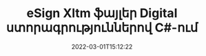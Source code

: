 ---
############################# Static ############################
layout: "auto-gen-signature"
date: 2022-03-01T15:12:22
draft: false
operation: Sign
signaturetype: Digital
fileformat: Xltm
productName: .NET
lang: hy
productCode: net
otherformats: pdf doc docx docm dot dotx odt ott xls xlsx xlsm xlsb ods ots xltx xltm pptx pptm
breadcrumb: Put Digital signature on Xltm for C#

############################# Head ############################
head_title: "Թվային էլեկտրոնային ստորագրությունների ավելացում Xltm ֆայլին C#-ով"
head_description: "Տեղադրեք թվային ստորագրությունը Xltm ֆայլի վրա .NET-ի համար՝ օգտագործելով մի քանի տող կոդ: Օգտագործեք GroupDocs Document Signature API-ը՝ տասնյակ ֆայլերի ձևաչափեր ստորագրելու համար:"

############################# Header ############################
title: "eSign Xltm ֆայլեր Digital ստորագրություններով C#-ում"
description: "Ինչպես ավելացնել Digital ստորագրությունը .NET կոդի մի քանի տողով"
bg_image: "https://cms.admin.containerize.com/templates/aspose/App_Themes/V3/images/bg/header1.png"
bg_overlay: false
button:
    enable: true

############################# SubMenu ############################
submenu:
    enable: true

    left:
        img_alt: "GroupDocs.Signature for .NET"
        image: "https://cms.admin.containerize.com/templates/groupdocs/images/product-logos/90x90-noborder/groupdocs-signature-net.png"
        product: "GroupDocs.Signature"
        platform: ".NET"



############################# About ############################
about:
    enable: true
    title: "GroupDocs.Signature for .NET թվային ստորագրությունների API-ի մասին"
    content: |
        [GroupDocs.Signature for .NET](https://products.groupdocs.com/signature/net/) հանրահայտ API է թվային էլեկտրոնային ստորագրություններով փաստաթղթերը թվային վկայագրերով ձևակերպելու համար: Թվային ստորագրությունների համար API-ն օգտագործում է PFX վկայագրի ֆայլեր՝ գաղտնաբառով պաշտպանված անձնական և հանրային բանալիներով փաստաթուղթ ձևակերպելու համար: Թվային ստորագրությունները կարող են օգտագործվել բիզնես փաստաթղթերը eSign PDF-ի հատուկ էջով հավաստագրելու, Microsoft Office-ի ամբողջ փաստաթղթերը, ինչպիսիք են Words-ը, Excel-ը, Powerpoint ֆայլերը և Open Office փաստաթղթերը: Հաճախորդները կարող են հեշտությամբ շահարկել ստորագրությունները, ինչպիսիք են դրանք խմբագրելը, հեռացնելը կամ հարմարեցնելը: API-ն ապահովում է ստորագրությունները որոնելու և ստուգելու միջոց: Ավելին, տրամադրվում են ստորագրությունների հարմարեցման բազմաթիվ հնարավորություններ։
    

############################# Steps ############################
steps:
    enable: true
    title_left: "Xltm-ը Digital-ով C#-ով ստորագրելու քայլեր"
    content_left: |
        [GroupDocs.Signature for .NET](https://products.groupdocs.com/signature/net/) հնարավորություն է տալիս արագ և հեշտությամբ ստորագրել Xltm փաստաթղթերը Digital ստորագրություններով:
        
        * Ստեղծեք Signature դասի օրինակ, որը տրամադրում է Xltm ֆայլ, որը պետք է ստորագրվի որպես ճանապարհ կամ հիշողության հոսք
        * Տեղադրեք SignOptions դասը և սահմանեք բոլոր պահանջվող տվյալները:
        * Հրավիրեք Signature.Sign() մեթոդը՝ փոխանցելով ելքային Xltm ֆայլը կամ հիշողության հոսքը

    title_right: " Համակարգի պահանջները"
    content_right: |
        GroupDocs.Signature for .NET-ն աջակցվում է բոլոր հիմնական հարթակներում և օպերացիոն համակարգերում: Նախքան ստորև նշված կոդը գործարկելը, խնդրում ենք համոզվել, որ ձեր համակարգում տեղադրված են հետևյալ նախադրյալները.

        * Օպերացիոն համակարգեր՝ Microsoft Windows, Linux, MacOS
        * Մշակման միջավայրեր՝ Microsoft Visual Studio, Xamarin, MonoDevelop
        * Frameworks: .NET Framework, .NET Standard, .NET Core, Mono
        * Ստացեք վերջին GroupDocs.Signature for .NET-ը [Nuget]-ից (https://www.nuget.org/packages/groupdocs.signature)
         
    code: |
        ```csharp    
                
        // Set up input Xltm file
        string filePath = "input.xltm";
        // Set up output file
        string outputFilePath = "output.xltm";
        // Provide digital certificate
        string certificateFilePath = "certificate.pfx";

        // Instantiate Signature for input file
        using (GroupDocs.Signature.Signature signature = new GroupDocs.Signature.Signature(filePath))
        {
                //Provide sign options
                DigitalSignOptions options = new DigitalSignOptions(certificateFilePath)
                {
                    // set certificate password
                    Password = "1234567890",
                    // set signature position
                    Left = 50,
                    Top = 200,
                };

                // sign Xltm document
                SignResult result = signature.Sign(outputFilePath, options);
        }

        ```

############################# Demos ############################
demos:
    enable: true
    title: "Xltm փաստաթղթերի ստորագրում Digital Live Demo-ով"
    content: |
       Ստորագրեք Xltm ֆայլը տարբեր ստորագրություններով հենց հիմա՝ այցելելով [GroupDocs.Signature App](https://products.groupdocs.app/signature/family) կայքը: Անվճար առցանց ցուցադրություն սպասում է ձեզ:          

############################# More Formats ############################
more_formats:
    enable: true
    title: "Այլ աջակցվող Digital ստորագրություններ C#-ի համար"
    content: |
        "Դուք կարող եք նաև ստորագրել Xltm ստորագրության այլ տեսակներով: Խնդրում ենք տեսնել ստորև ներկայացված ցուցակը:"
    format: 
       
       
back_to_top:
    enable: true
---